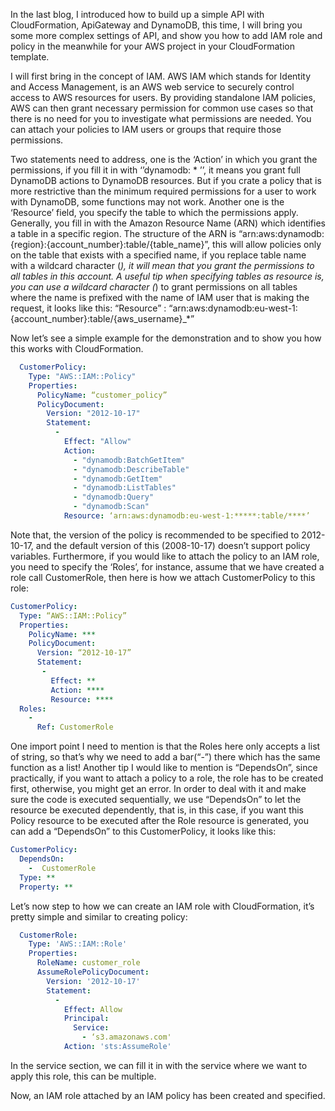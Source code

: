 In the last blog, I introduced how to build up a simple API with CloudFormation, ApiGateway and DynamoDB, this time, I will bring you some more complex settings of API, and show you how to add IAM role and policy in the meanwhile for your AWS project in your CloudFormation template.

I will first bring in the concept of IAM. AWS IAM which stands for Identity and Access Management, is an AWS web service to securely control access to AWS resources for users. By providing standalone IAM policies, AWS can then grant necessary permission for common use cases so that there is no need for you to investigate what permissions are needed. You can attach your policies to IAM users or groups that require those permissions.

Two statements need to address, one is the ‘Action’ in which you grant the permissions, if you fill it in with ‘’dynamodb: * ’’, it means you grant full DynamoDB actions to DynamoDB resources. But if you crate a policy that is more restrictive than the minimum required permissions for a user to work with DynamoDB, some functions may not work. Another one is the ‘Resource’ field, you specify the table to which the permissions apply. Generally, you fill in with the Amazon Resource Name (ARN) which identifies a table in a specific region. The structure of the ARN is “arn:aws:dynamodb:{region}:{account_number}:table/{table_name}”, this will allow policies only on the table that exists with a specified name, if you replace table name with a wildcard character (*), it will mean that you grant the permissions to all tables in this account. A useful tip when specifying tables as resource is, you can use a wildcard character (*) to grant permissions on all tables where the name is prefixed with the name of IAM user that is making the request, it looks like this: “Resource” : “arn:aws:dynamodb:eu-west-1: {account_number}:table/{aws_username}_*”

Now let’s see a simple example for the demonstration and to show you how this works with CloudFormation.
```yaml
  CustomerPolicy:
    Type: "AWS::IAM::Policy"
    Properties:
      PolicyName: “customer_policy”
      PolicyDocument:
        Version: "2012-10-17"
        Statement:
          -
            Effect: "Allow"
            Action:
              - "dynamodb:BatchGetItem"
              - "dynamodb:DescribeTable"
              - "dynamodb:GetItem"
              - "dynamodb:ListTables"
              - "dynamodb:Query"
              - "dynamodb:Scan"
            Resource: ‘arn:aws:dynamodb:eu-west-1:*****:table/****’
```
Note that, the version of the policy is recommended to be specified to 2012-10-17, and the default version of this (2008-10-17) doesn’t support policy variables. Furthermore, if you would like to attach the policy to an IAM role, you need to specify the ‘Roles’, for instance, assume that we have created a role call CustomerRole, then here is how we attach CustomerPolicy to this role:

```yaml
CustomerPolicy:
  Type: “AWS::IAM::Policy”
  Properties:
    PolicyName: ***
    PolicyDocument:
      Version: “2012-10-17”
      Statement:
       -
         Effect: **
         Action: ****
         Resource: ****
  Roles:
    -
      Ref: CustomerRole
```
One import point I need to mention is that the Roles here only accepts a list of string, so that’s why we need to add a bar(“-”) there which has the same function as a list! Another tip I would like to mention is “DependsOn”, since practically, if you want to attach a policy to a role, the role has to be created first, otherwise, you might get an error. In order to deal with it and make sure the code is executed sequentially, we use “DependsOn” to let the resource be executed dependently, that is, in this case, if you want this Policy resource to be executed after the Role resource is generated, you can add a “DependsOn” to this CustomerPolicy, it looks like this:
```yaml
CustomerPolicy:
  DependsOn:
    -  CustomerRole
  Type: **
  Property: **
```
Let’s now step to how we can create an IAM role with CloudFormation, it’s pretty simple and similar to creating policy:
```yaml
  CustomerRole:
    Type: 'AWS::IAM::Role'
    Properties:
      RoleName: customer_role
      AssumeRolePolicyDocument:
        Version: '2012-10-17'
        Statement:
          - 
            Effect: Allow
            Principal:
              Service:
                - ‘s3.amazonaws.com'
            Action: 'sts:AssumeRole'
```
In the service section, we can fill it in with the service where we want to apply this role, this can be multiple.

Now, an IAM role attached by an IAM policy has been created and specified.
